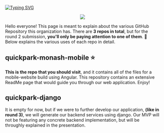 [![Typing SVG](https://readme-typing-svg.herokuapp.com?color=%23000000&size=28&vCenter=true&lines=Welcome+to+QuickPark!+%F0%9F%9A%97+)](https://git.io/typing-svg)

<p align="center"><img src=https://user-images.githubusercontent.com/63769232/145374856-d50fcc63-a7a1-4b30-953d-ddb850be2167.png></p>

Hello everyone! This page is meant to explain about the various GitHub Repository this organization has. There are **3 repos in total**, but for the round 2 submission, **you'll only be paying attention to one of them**. 🙋‍ Below explains the various uses of each repo in detail. 

<h2>quickpark-monash-mobile ⭐</h2>
<b>This is the repo that you should visit</b>, and it contains all of the files for a mobile-website build using Angular. This repository contains an extensive ReadMe page that would guide you through our web application. Enjoy! 

<h2>quickpark-django</h2>

It is empty for now, but if we were to further develop our application, **(like in round 3)**, we will generate our backend services using django. Our MVP will not be featuring any concrete backend implementation, but will be throughly explained in the presentation. 


